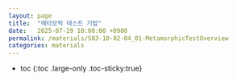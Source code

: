 ```yaml
---
layout: page
title:  "메타모픽 테스트 기법"
date:   2025-07-29 10:00:00 +0900
permalink: /materials/S03-10-02-04_01-MetamorphicTestOverview
categories: materials
---
```

* toc
{:toc .large-only .toc-sticky:true}

